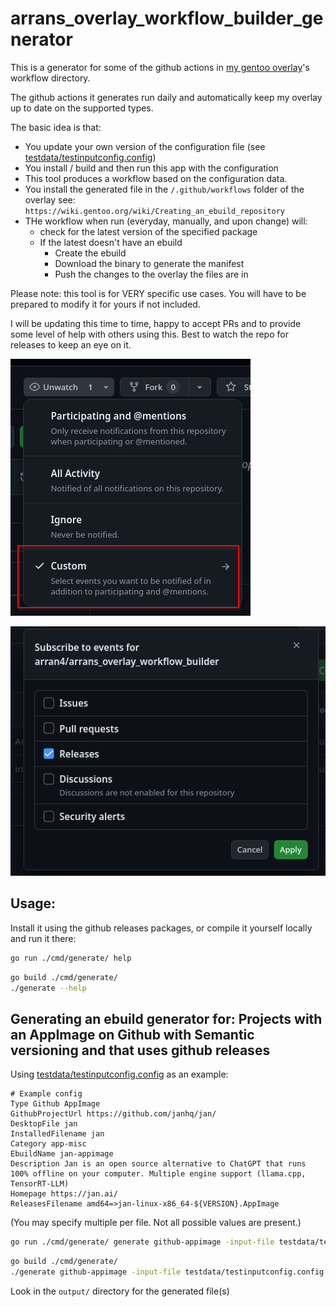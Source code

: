 # arrans_overlay_workflow_builder_generator

This is a generator for some of the github actions in [my gentoo overlay](https://github.com/arran4/arrans_overlay/tree/main/.github/workflows)'s
workflow directory. 

The github actions it generates run daily and automatically keep my overlay up to date on the supported types. 

The basic idea is that:
* You update your own version of the configuration file (see [testdata/testinputconfig.config](testdata/testinputconfig.config))
* You install / build and then run this app with the configuration
* This tool produces a workflow based on the configuration data.
* You install the generated file in the `/.github/workflows` folder of the overlay see: `https://wiki.gentoo.org/wiki/Creating_an_ebuild_repository`
* THe workflow when run (everyday, manually, and upon change) will:
  * check for the latest version of the specified package 
  * If the latest doesn't have an ebuild
    * Create the ebuild
    * Download the binary to generate the manifest
    * Push the changes to the overlay the files are in

Please note: this tool is for VERY specific use cases. You will have to be prepared to modify it for yours if not included.

I will be updating this time to time, happy to accept PRs and to provide some level of help with others using this. Best to
watch the repo for releases to keep an eye on it.

![](doc/img.png)

![](doc/img2.png)

## Usage:

Install it using the github releases packages, or compile it yourself locally and run it there:

```bash
go run ./cmd/generate/ help
```

```bash
go build ./cmd/generate/ 
./generate --help
```

## Generating an ebuild generator for: Projects with an AppImage on Github with Semantic versioning and that uses github releases

Using [testdata/testinputconfig.config](testdata/testinputconfig.config) as an example:
```
# Example config
Type Github AppImage
GithubProjectUrl https://github.com/janhq/jan/
DesktopFile jan
InstalledFilename jan
Category app-misc
EbuildName jan-appimage
Description Jan is an open source alternative to ChatGPT that runs 100% offline on your computer. Multiple engine support (llama.cpp, TensorRT-LLM)
Homepage https://jan.ai/
ReleasesFilename amd64=>jan-linux-x86_64-${VERSION}.AppImage
```

(You may specify multiple per file. Not all possible values are present.)

```bash
go run ./cmd/generate/ generate github-appimage -input-file testdata/testinputconfig.config
```

```bash
go build ./cmd/generate/ 
./generate github-appimage -input-file testdata/testinputconfig.config
```

Look in the `output/` directory for the generated file(s)